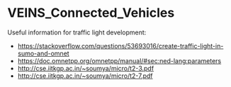 # VEINS_Connected_Vehicles

Useful information for traffic light development:
 - https://stackoverflow.com/questions/53693016/create-traffic-light-in-sumo-and-omnet
 - https://doc.omnetpp.org/omnetpp/manual/#sec:ned-lang:parameters
 - http://cse.iitkgp.ac.in/~soumya/micro/t2-3.pdf
 - http://cse.iitkgp.ac.in/~soumya/micro/t2-7.pdf
